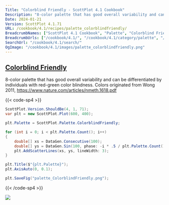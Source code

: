 ```yaml
---
Title: "Colorblind Friendly - ScottPlot 4.1 Cookbook"
Description: "8-color palette that has good overall variability and can be differentiated by individuals with red-green color blindness. Colors originated from Wong 2011, https://www.nature.com/articles/nmeth.1618.pdf"
Date: 2024-01-21
Version: ScottPlot 4.1.71
URL: /cookbook/4.1/recipes/palette_colorblindfriendly/
BreadcrumbNames: ["ScottPlot 4.1 Cookbook", "Palette", "Colorblind Friendly"]
BreadcrumbUrls: ["/cookbook/4.1/", "/cookbook/4.1/category/palette", "/cookbook/4.1/recipes/palette_colorblindfriendly/"]
SearchUrl: "/cookbook/4.1/search/"
OgImage: "/cookbook/4.1/images/palette_colorblindfriendly.png"
---
```


<h2><a id='colorblind-friendly' href='/cookbook/4.1/recipes/palette_colorblindfriendly/'>Colorblind Friendly</a></h2>

8-color palette that has good overall variability and can be differentiated by individuals with red-green color blindness. Colors originated from Wong 2011, https://www.nature.com/articles/nmeth.1618.pdf

{{< code-sp4 >}}

```cs
ScottPlot.Version.ShouldBe(4, 1, 71);
var plt = new ScottPlot.Plot(600, 400);

plt.Palette = ScottPlot.Palette.ColorblindFriendly;

for (int i = 0; i < plt.Palette.Count(); i++)
{
    double[] xs = DataGen.Consecutive(100);
    double[] ys = DataGen.Sin(100, phase: -i * .5 / plt.Palette.Count());
    plt.AddScatterLines(xs, ys, lineWidth: 3);
}

plt.Title($"{plt.Palette}");
plt.AxisAuto(0, 0.1);

plt.SaveFig("palette_ColorblindFriendly.png");
```

{{< /code-sp4 >}}

<img src='../../images/palette_colorblindfriendly.png' class='d-block mx-auto my-5' />



